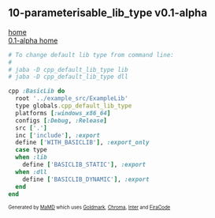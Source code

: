 ## 10-parameterisable_lib_type v0.1-alpha
[home](../index.html)  
[0.1-alpha home](index.html)
```ruby
# To change default lib type from command line:
#
# jaba -D cpp_default_lib_type lib
# jaba -D cpp_default_lib_type dll

cpp :BasicLib do
  root '../example_src/ExampleLib'
  type globals.cpp_default_lib_type
  platforms [:windows_x86_64]
  configs [:Debug, :Release]
  src ['.']
  inc ['include'], :export
  define ['WITH_BASICLIB'], :export_only
  case type
  when :lib
    define ['BASICLIB_STATIC'], :export
  when :dll
    define ['BASICLIB_DYNAMIC'], :export
  end
end
```

<sub><sup>Generated by <a href="https://github.com/ishani/MaMD">MaMD</a> which uses <a href="https://github.com/yuin/goldmark">Goldmark</a>, <a href="https://github.com/alecthomas/chroma">Chroma</a>, <a href="https://rsms.me/inter">Inter</a> and <a href="https://github.com/tonsky/FiraCode">FiraCode</a></sup></sub>
